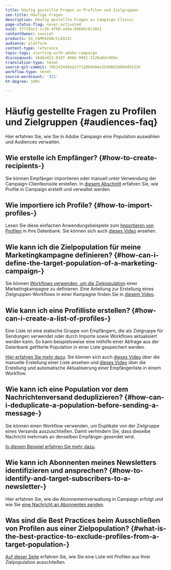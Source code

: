 ```yaml
---
title: Häufig gestellte Fragen zu Profilen und Zielgruppen
seo-title: Häufige Fragen
description: Häufig gestellte Fragen zu Campaign Classic
page-status-flag: never-activated
uuid: 3f719ac2-cc26-4fb0-adda-84666c8c38e1
contentOwner: sauviat
products: SG_CAMPAIGN/CLASSIC
audience: platform
content-type: reference
topic-tags: starting-with-adobe-campaign
discoiquuid: 16dbe423-018f-4666-9901-2120a8dc609a
translation-type: tm+mt
source-git-commit: 70b143445b2e77128b9404e35d96b39694d55335
workflow-type: tm+mt
source-wordcount: '321'
ht-degree: 100%

---
```



# Häufig gestellte Fragen zu Profilen und Zielgruppen {#audiences-faq}

Hier erfahren Sie, wie Sie in Adobe Campaign eine Population auswählen und Audiences verwalten.

## Wie erstelle ich Empfänger? {#how-to-create-recipients-}

Sie können Empfänger importieren oder manuell unter Verwendung der Campaign-Clientkonsole erstellen. In [diesem Abschnitt](../../platform/using/about-profiles.md) erfahren Sie, wie Profile in Campaign erstellt und verwaltet werden.

## Wie importiere ich Profile? {#how-to-import-profiles-}

Lesen Sie diese einfachen Anwendungsbeispiele zum [Importieren von Profilen](../../platform/using/importing-data.md#generic-import-samples) in Ihre Datenbank. Sie können sich auch [dieses Video](https://docs.adobe.com/content/help/de-DE/campaign-classic-learn/tutorials/getting-started/importing-profiles.html) ansehen.

## Wie kann ich die Zielpopulation für meine Marketingkampagne definieren? {#how-can-i-define-the-target-population-of-a-marketing-campaign-}

Sie können [Workflows verwenden, um die Zielpopulation](../../campaign/using/marketing-campaign-deliveries.md#building-the-main-target-in-a-workflow) einer Marketingkampagne zu definieren. Eine Anleitung zur Erstellung eines Zielgruppen-Workflows in einer Kampagne finden Sie in [diesem Video](https://docs.adobe.com/content/help/de-DE/campaign-classic-learn/tutorials/getting-started/creating-a-workflow.html).

## Wie kann ich eine Profilliste erstellen? {#how-can-i-create-a-list-of-profiles-}

Eine Liste ist eine statische Gruppe von Empfängern, die als Zielgruppe für Sendungen verwendet oder durch Importe sowie Workflows aktualisiert werden kann. So kann beispielsweise eine mithilfe einer Abfrage aus der Datenbank gefilterte Population in einer Liste gespeichert werden.

[Hier erfahren Sie mehr dazu](../../platform/using/creating-and-managing-lists.md#creating-a-profile-list-from-a-group). Sie können sich auch [dieses Video](https://docs.adobe.com/content/help/de-DE/campaign-classic-learn/tutorials/getting-started/creating-a-list-of-recipients.html) über die manuelle Erstellung einer Liste ansehen und [dieses Video](https://docs.adobe.com/content/help/de-DE/campaign-classic-learn/tutorials/profile-management/creating-a-list-of-recipients.html) über die Erstellung und automatische Aktualisierung einer Empfängerliste in einem Workflow.

## Wie kann ich eine Population vor dem Nachrichtenversand deduplizieren? {#how-can-i-deduplicate-a-population-before-sending-a-message-}

Sie können einen Workflow verwenden, um Duplikate von der Zielgruppe eines Versands auszuschließen. Damit verhindern Sie, dass dieselbe Nachricht mehrmals an denselben Empfänger gesendet wird.

[In diesem Beispiel erfahren Sie mehr dazu](../../workflow/using/deduplication.md#example--identify-the-duplicates-before-a-delivery).

## Wie kann ich Abonnenten meines Newsletters identifizieren und ansprechen? {#how-to-identify-and-target-subscribers-to-a-newsletter-}

Hier erfahren Sie, wie die Abonnementverwaltung in Campaign erfolgt und wie Sie [eine Nachricht an Abonnenten senden](../../delivery/using/managing-subscriptions.md).

## Was sind die Best Practices beim Ausschließen von Profilen aus einer Zielpopulation? {#what-is-the-best-practice-to-exclude-profiles-from-a-target-population-}

[Auf dieser Seite](../../workflow/using/read-list.md) erfahren Sie, wie Sie eine Liste mit Profilen aus Ihrer Zielpopulation ausschließen.
